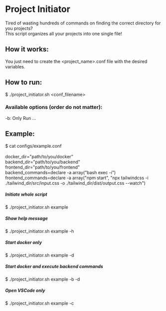# Project Initiator
Tired of wasting hundreds of commands on finding the correct directory for you projects?<br />
This script organizes all your projects into one single file!<br />

## How it works:
You just need to create the <project_name>.conf file with the desired variables.

## How to run:
$ ./project_initiator.sh <conf_filename>

### Available options (order do not matter):
-b: Only Run ...

## Example:
$ cat configs/example.conf<br />
<br />
docker_dir="path/to/you/docker"<br />
backend_dir="path/to/you/backend"<br />
frontend_dir="path/to/you/frontend"<br />
backend_commands=declare -a array("bash exec -i")<br />
frontend_commands=declare -a array("npm start", "npx tailwindcss -i ./tailwind_dir/src/input.css -o ./tailwind_dir/dist/output.css --watch")

##### Initiate whole script
$ ./project_initiator.sh example

##### Show help message
$ ./project_initiator.sh example -h

##### Start docker only
$ ./project_initiator.sh example -d

##### Start docker and execute backend commands
$ ./project_initiator.sh example -b -d

##### Open VSCode only
$ ./project_initiator.sh example -c

